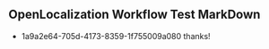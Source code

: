 ## OpenLocalization Workflow Test MarkDown
* 1a9a2e64-705d-4173-8359-1f755009a080 thanks!

<!--HONumber=Aug16_HO3-->


